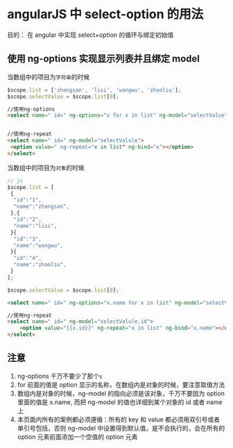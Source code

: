 <!-- Date: 2016-05-21 16:40 -->

# angularJS 中 select-option 的用法

目的： 在 angular 中实现 select+option 的循环与绑定初始值

## 使用 ng-options 实现显示列表并且绑定 model

当数组中的项目为`字符串`的时候

```js
$scope.list = ['zhangsan', 'lisi', 'wangwu', 'zhaoliu'];
$scope.selectValue = $scope.list[0];
```

```html
//使用ng-options
<select name=" id=" ng-options="x for x in list" ng-model="selectValue"></select>


//使用ng-repeat
<select name=" id=" ng-model="selectValule">
 <option value=" ng-repeat="x in list" ng-bind="x"></option>
</select>
```

当数组中的项目为`对象`的时候

```js
// js
$scope.list = [
 {
  "id":"1",
  "name":"zhangsan",
 },{
  "id":"2",
  "name":"lisi",
 }{
  "id":"3",
  "name":"wangwu",
 }{
  "id":"4",
  "name":"zhaoliu",
 }
];

$scope.selectValue = $scope.list[0];
```

```html
<select name=" id=" ng-options="x.name for x in list" ng-model="selectValue"></select>

//使用ng-repeat
<select name=" id=" ng-model="selectValule.id">
    <option value="{{x.id}}" ng-repeat="x in list" ng-bind="x.name"></option>
</select>
```

## 注意

1.  ng-options 千万不要少了那个`s`
2.  for 前面的值是 option 显示的名称，在数组内是对象的时候，要注意取值方法
3.  数组内是对象的时候，ng-model 的指向必须是该对象，千万不要因为 option 里面的值是 x.name, 而把 ng-model 的值也详细到某个对象的 id 或者 name 上
4.  本页面内所有的案例都必须遵循：所有的 key 和 value 都必须用双引号或者单引号包括，否则 ng-model 中设置得到默认值，是不会执行的，会在所有的 option 元素前面添加一个空值的 option 元素
